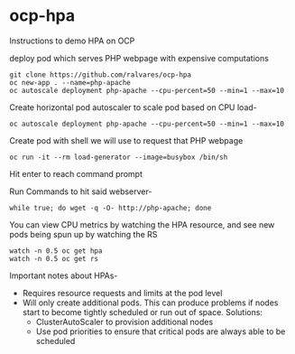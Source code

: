 # ocp-hpa

Instructions to demo HPA on OCP

deploy pod which serves PHP webpage with expensive computations

    git clone https://github.com/ralvares/ocp-hpa
    oc new-app . --name=php-apache
    oc autoscale deployment php-apache --cpu-percent=50 --min=1 --max=10

Create horizontal pod autoscaler to scale pod based on CPU load-


    oc autoscale deployment php-apache --cpu-percent=50 --min=1 --max=10


Create pod with shell we will use to request that PHP webpage

    oc run -it --rm load-generator --image=busybox /bin/sh

Hit enter to reach command prompt

Run Commands to hit said webserver-

    while true; do wget -q -O- http://php-apache; done

You can view CPU metrics by watching the HPA resource, and see new pods being spun up by watching the RS

    watch -n 0.5 oc get hpa
    watch -n 0.5 oc get rs

Important notes about HPAs-
- Requires resource requests and limits at the pod level
- Will only create additional pods. This can produce problems if nodes start to become tightly scheduled or run out of space. Solutions:
    - ClusterAutoScaler to provision additional nodes
    - Use pod priorities to ensure that critical pods are always able to be scheduled
